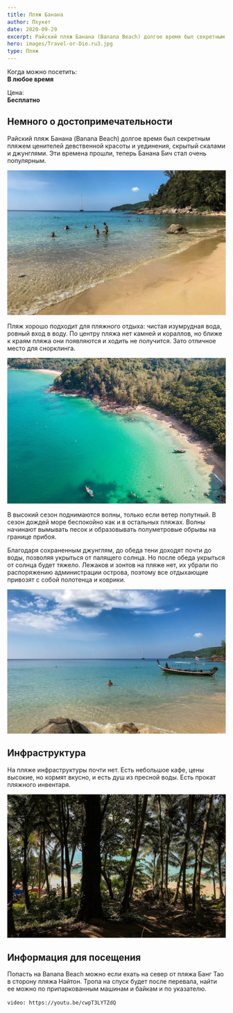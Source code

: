 ```yaml
---
title: Пляж Банана
author: Пхукет
date: 2020-09-29
excerpt: Райский пляж Банана (Banana Beach) долгое время был секретным пляжем ценителей девственной красоты и уединения, скрытый скалами и джунглями.
hero: images/Travel-or-Die.ru3.jpg
type: Пляж
---
```

Когда можно посетить:  
**В любое время**

Цена:  
**Бесплатно**

## Немного о достопримечательности
Райский пляж Банана (Banana Beach) долгое время был секретным пляжем ценителей девственной красоты и уединения, скрытый скалами и джунглями. Эти времена прошли, теперь Банана Бич стал очень популярным.

![Пляж Банана Banana Beach](images/Travel-or-Die.ru2.jpg "Источник Travel-or-Die")

Пляж хорошо подходит для пляжного отдыха: чистая изумрудная вода, ровный вход в воду. По центру пляжа нет камней и кораллов, но ближе к краям пляжа они появляются и ходить не получится. Зато отличное место для снорклинга.

![Пляж Банана Banana Beach](images/Travel-or-Die.ru.jpg "Источник Travel-or-Die")

В высокий сезон поднимаются волны, только если ветер попутный. В сезон дождей море беспокойно как и в остальных пляжах. Волны начинают вымывать песок и образовывать полуметровые обрывы на границе прибоя.

Благодаря сохраненным джунглям, до обеда тени доходят почти до воды, позволяя укрыться от палящего солнца. Но после обеда укрыться от солнца будет тяжело. Лежаков и зонтов на пляже нет, их убрали по распоряжению администрации острова, поэтому все отдыхающие привозят с собой полотенца и коврики.

![Пляж Банана Banana Beach](images/Travel-or-Die.ru5.jpg "Источник Travel-or-Die")

## Инфраструктура 
На пляже инфраструктуры почти нет. Есть небольшое кафе, цены высокие, но кормят вкусно, и есть душ из пресной воды. Есть прокат пляжного инвентаря.

![Пляж Банана Banana Beach](images/Travel-or-Die.ru4.jpg "Источник Travel-or-Die")
 
## Информация для посещения
Попасть на Banana Beach можно если ехать на север от пляжа Банг Тао в сторону пляжа Найтон. Тропа на спуск будет после перевала, найти ее можно по припаркованным машинам и байкам и по указателю. 

`video: https://youtu.be/cwpT3LYTZdQ`
